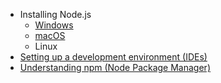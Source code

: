 - Installing Node.js
  - [Windows](./nodejs-windows.md)
  - [macOS](./nodejs-macOS.md)
  - Linux
- [Setting up a development environment (IDEs)](./nodsjs-IDE.md)
- [Understanding npm (Node Package Manager)](./node-npm-manager.md)
 



  